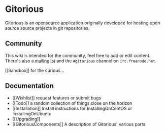 # Gitorious

Gitorious is an opensource application originally developed for hosting open source source projects in git repositories.

## Community

This wiki is intended for the community, feel free to add or edit content. There's also a [mailinglist](http://groups.google.com/group/gitorious) and the `#gitorious` channel on `irc.freenode.net`.

[[Sandbox]] for the curious...

## Documentation

* [[Wishlist]] request features or submit bugs
* [[Todo]] a random collection of things close on the horizon
* [[Installation]] Install instructions for InstallingOnCentOS or InstallingOnUbuntu
* [[Upgrading]]
* [[GitoriousComponents]] A description of Gitorious' various parts